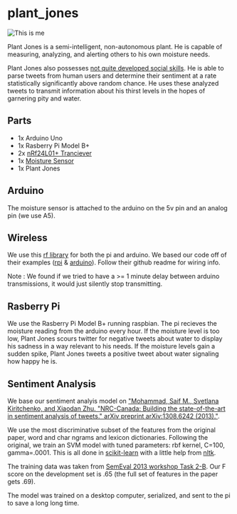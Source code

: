 # plant_jones

![This is me](https://pbs.twimg.com/profile_images/553022075774840832/MPafmt1D.jpeg)

Plant Jones is a semi-intelligent, non-autonomous plant. He is capable of measuring, analyzing, and alerting others to his own moisture needs. 

Plant Jones also possesses [not quite developed social skills](https://twitter.com/plant_jones). He is able to parse tweets from human users and determine their sentiment at a rate statistically significantly above random chance. He uses these analyzed tweets to transmit information about his thirst levels in the hopes of garnering pity and water. 

Parts
----
- 1x Arduino Uno
- 1x Rasberry Pi Model B+
- 2x [nRf24L01+ Tranciever](http://www.amazon.com/nRF24L01-Wireless-Transceiver-Arduino-Compatible/dp/B00E594ZX0/ref=pd_sim_indust_5?ie=UTF8&refRID=0R0NHSPAHRSCNGFA1PDN)
- 1x [Moisture Sensor](http://www.amazon.com/Arduino-compatible-Sensitivity-Moisture-Sensor/dp/B00AFCNR3U)
- 1x Plant Jones

Arduino
----
The moisture sensor is attached to the arduino on the 5v pin and an analog pin (we use A5).

Wireless
----
We use this [rf library](https://github.com/edoardoo/RF24) for both the pi and arduino. We based our code off of their examples ([rpi](https://github.com/edoardoo/RF24/blob/master/examples_RPi/gettingstarted.cpp) &  [arduino](https://github.com/edoardoo/RF24/blob/master/examples/GettingStarted/GettingStarted.ino)). Follow their github readme for wiring info.

Note : We found if we tried to have a >= 1 minute delay between arduino transmissions, it would just silently stop transmitting.

Rasberry Pi
----
We use the Rasberry Pi Model B+ running raspbian. The pi recieves the moisture reading from the arduino every hour. If the moisture level is too low, Plant Jones scours twitter for negative tweets about water to display his sadness in a way relevant to his needs. If the moisture levels gain a sudden spike, Plant Jones tweets a positive tweet about water signaling how happy he is.

Sentiment Analysis
----
We base our sentiment analyis model on ["Mohammad, Saif M., Svetlana Kiritchenko, and Xiaodan Zhu. "NRC-Canada: Building the state-of-the-art in sentiment analysis of tweets." arXiv preprint arXiv:1308.6242 (2013)."](http://www.umiacs.umd.edu/~saif/WebPages/Abstracts/NRC-SentimentAnalysis.htm). 
    
We use the most discriminative subset of the features from the original paper, word and char ngrams and lexicon dictionaries. Following the original, we train an SVM model with tuned parameters: rbf kernel, C=100, gamma=.0001. This is all done in [scikit-learn](http://scikit-learn.org/stable/) with a little help from [nltk](http://www.nltk.org/).

The training data was taken from [SemEval 2013 workshop Task 2-B](http://www.cs.york.ac.uk/semeval-2013/task2/index.php?id=data). Our F score on the development set is .65 (the full set of features in the paper gets .69).

The model was trained on a desktop computer, serialized, and sent to the pi to save a long long time.
